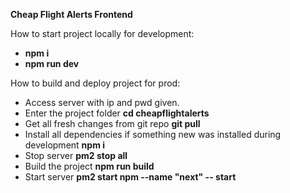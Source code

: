**Cheap Flight Alerts Frontend**

How to start project locally for development:

- **npm i**
- **npm run dev**

How to build and deploy project for prod:

- Access server with ip and pwd given.
- Enter the project folder **cd cheapflightalerts**
- Get all fresh changes from git repo **git pull**
- Install all dependencies if something new was installed during development **npm i**
- Stop server **pm2 stop all**
- Build the project **npm run build**
- Start server **pm2 start npm --name "next" -- start**
